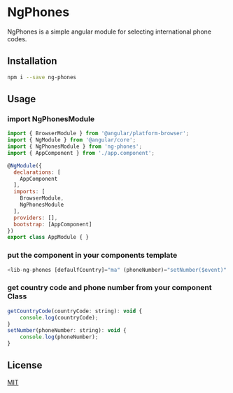 # NgPhones

NgPhones is a simple angular module for selecting international phone codes.

## Installation

```bash
npm i --save ng-phones
```

## Usage
### import NgPhonesModule
```javascript
import { BrowserModule } from '@angular/platform-browser';
import { NgModule } from '@angular/core';
import { NgPhonesModule } from 'ng-phones';
import { AppComponent } from './app.component';

@NgModule({
  declarations: [
    AppComponent
  ],
  imports: [
    BrowserModule,
    NgPhonesModule
  ],
  providers: [],
  bootstrap: [AppComponent]
})
export class AppModule { }
```
### put the component in your components template
```javascript
<lib-ng-phones [defaulfCountry]="ma" (phoneNumber)="setNumber($event)" (countryCode)="getCountryCode($event)"></lib-ng-phones>
```
### get country code and phone number from your component Class
```javascript
getCountryCode(countryCode: string): void {
    console.log(countryCode);
}
setNumber(phoneNumber: string): void {
    console.log(phoneNumber);
}
```
## License
[MIT](https://choosealicense.com/licenses/mit/)

